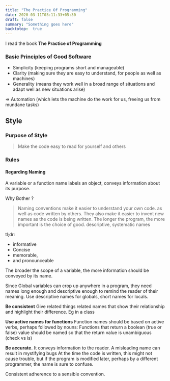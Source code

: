 ```yaml
---
title: "The Practice Of Programming"
date: 2020-03-11T03:11:33+05:30
draft: false
summary: "Something goes here"
backtotop:  true
---
```



I read the book **The Practice of Programming**

### Basic Principles of Good Software

- Simplicity (keeping programs short and manageable)
- Clarity (making sure they are easy to understand, for people as well as machines)
- Generality (means they work well in a broad range of situations and adapt well as new situations arise)

=> Automation (which lets the machine do the work for us, freeing us from mundane tasks)

## Style

### Purpose of Style

> Make the code easy to read for yourself and others

### Rules

#### Regarding Naming

A variable or a function name labels an object, conveys information about its purpose.

Why Bother ?
> Naming conventions make it easier to understand your own code. as well as code
> written by others. They also make it easier to invent new names as the code is being
> written. The longer the program, the more important is the choice of good. descriptive,
> systematic names

tl;dr:

- informative
- Concise
- memorable,
- and pronounceable

The broader the scope of a variable, the more information should be conveyed by its name.

Since Global variables can crop up anywhere in a program, they need names long enough and
descriptive enough to remind the reader of their meaning.
Use descriptive names for globals, short names for locals.


**Be consistent**
Give related things related names that show their relationship and highlight
their difference. Eg in a class

**Use active names for functions**
Function names should be based on active verbs, perhaps followed by nouns:
Functions that return a boolean (true or false) value should be named so that the return
value is unambiguous (check vs is)

**Be accurate.**
It conveys information to the reader. A misleading name can result in mystifying bugs
At the time the code is written, this might not cause trouble, but if the program is modified later, perhaps by a different programmer,
the name is sure to confuse.

Consistent adherence to a sensible convention.
